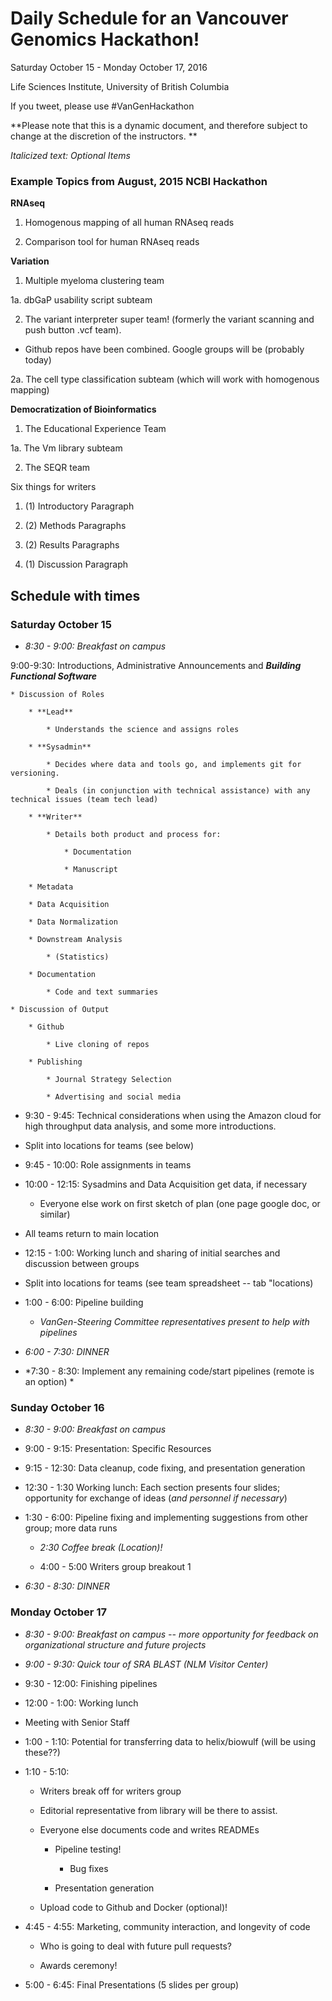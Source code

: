 # Daily Schedule for an Vancouver Genomics Hackathon!

Saturday October 15 - Monday October 17, 2016

Life Sciences Institute, University of British Columbia

If you tweet, please use #VanGenHackathon

**Please note that this is a dynamic document, and therefore subject to change at the discretion of the instructors.  **

*Italicized text: Optional Items*

### Example Topics from August, 2015 NCBI Hackathon 

**RNAseq**

1.  Homogenous mapping of all human RNAseq reads

2.  Comparison tool for human RNAseq reads

**Variation**

1.  Multiple myeloma clustering team

1a. dbGaP usability script subteam

2.  The variant interpreter super team! (formerly the variant scanning and push button .vcf team).  

+ Github repos have been combined.  Google groups will be (probably today)

2a.  The cell type classification subteam (which will work with homogenous mapping)

**Democratization of Bioinformatics**

1.  The Educational Experience Team

1a.  The Vm library subteam

2.  The SEQR team

Six things for writers

1. (1) Introductory Paragraph

2. (2) Methods Paragraphs

3. (2) Results Paragraphs

4. (1) Discussion Paragraph

## Schedule with times

### Saturday October 15 

* *8:30 - 9:00:  Breakfast on campus*

9:00-9:30: Introductions, Administrative Announcements and **_Building Functional Software_**

    * Discussion of Roles

        * **Lead**

            * Understands the science and assigns roles

        * **Sysadmin**

            * Decides where data and tools go, and implements git for versioning.

            * Deals (in conjunction with technical assistance) with any technical issues (team tech lead)

        * **Writer**

            * Details both product and process for:

                * Documentation 

                * Manuscript

        * Metadata

        * Data Acquisition

        * Data Normalization

        * Downstream Analysis 

            * (Statistics)

        * Documentation 

            * Code and text summaries

    * Discussion of Output

        * Github

            * Live cloning of repos

        * Publishing

            * Journal Strategy Selection

            * Advertising and social media

* 9:30 - 9:45: Technical considerations when using the Amazon cloud for high throughput data analysis, and some more introductions.     

* Split into locations for teams (see below)

* 9:45 - 10:00: Role assignments in teams

* 10:00 - 12:15: Sysadmins and Data Acquisition get data, if necessary

    * Everyone else work on first sketch of plan (one page google doc, or similar)

* All teams return to main location

* 12:15 - 1:00: Working lunch and sharing of initial searches and discussion between groups

* Split into locations for teams (see team spreadsheet -- tab "locations)

* 1:00 - 6:00: Pipeline building 

    * *VanGen-Steering Committee representatives present to help with pipelines*

* *6:00 - 7:30: DINNER*

* *7:30 - 8:30: Implement any remaining code/start pipelines (remote is an option) *

### Sunday October 16

* *8:30 - 9:00:  Breakfast on campus*

* 9:00 - 9:15: Presentation: Specific Resources

* 9:15 - 12:30: Data cleanup, code fixing, and presentation generation

* 12:30 - 1:30 Working lunch: Each section presents four slides; opportunity for exchange of ideas (*and personnel if necessary*)

* 1:30 - 6:00: Pipeline fixing and implementing suggestions from other group; more data runs

    * *2:30 Coffee break (Location)!*

    * 4:00 - 5:00 Writers group breakout 1

* *6:30 - 8:30: DINNER*

### Monday October 17

* *8:30 - 9:00:  Breakfast on campus --  more opportunity for feedback on organizational structure and future projects*

* *9:00 - 9:30: Quick tour of SRA BLAST (NLM Visitor Center)*

* 9:30 - 12:00:  Finishing pipelines 

* 12:00 - 1:00: Working lunch

* Meeting with Senior Staff

* 1:00 - 1:10: Potential for transferring data to helix/biowulf (will be using these??)

* 1:10 - 5:10: 

    * Writers break off for writers group

    * Editorial representative from library will be there to assist.  

    * Everyone else documents code and writes READMEs

        * Pipeline testing!

            * Bug fixes  

        * Presentation generation

    * Upload code to Github and Docker (optional)!

* 4:45 - 4:55: Marketing, community interaction, and longevity of code 

    * Who is going to deal with future pull requests?

    * Awards ceremony!

* 5:00 - 6:45: Final Presentations (5 slides per group) 

